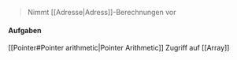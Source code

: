 > Nimmt [[Adresse|Adress]]-Berechnungen vor


#### Aufgaben
[[Pointer#Pointer arithmetic|Pointer Arithmetic]]
Zugriff auf [[Array]]

